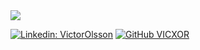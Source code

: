 <img src="https://i.imgur.com/1psZJ4k.png">

[![Linkedin: VictorOlsson](https://img.shields.io/badge/-VictorOlsson-blue?style=flat-square&logo=Linkedin&logoColor=white&link=https://www.linkedin.com/in/victor-olsson-855629a3/)](https://www.linkedin.com/in/victor-olsson-855629a3/)
[![GitHub VICXOR](https://img.shields.io/github/followers/rauchg?label=follow&style=social)](https://github.com/VICXOR)
